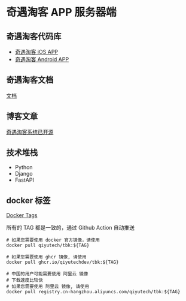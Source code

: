 # 奇遇淘客 APP 服务器端

## 奇遇淘客代码库

* [奇遇淘客 iOS APP](https://github.com/QiYuTechDev/QiYuTkiOS)
* [奇遇淘客 Android APP](https://github.com/QiYuTechDev/QiYuTkAndroid)

## 奇遇淘客文档

[文档](https://tbk.qiyutech.tech/)

## 博客文章

[奇遇淘客系统已开源](https://blog.qiyutech.tech/202102/05_tbk_server/)

## 技术堆栈

* Python
* Django
* FastAPI

## docker 标签

[Docker Tags](https://hub.docker.com/r/qiyutech/tbk/tags)

所有的 TAG 都是一致的，通过 Github Action 自动推送

```shell
# 如果您需要使用 docker 官方镜像，请使用
docker pull qiyutech/tbk:${TAG}

# 如果您需要使用 ghcr 镜像, 请使用
docker pull ghcr.io/qiyutechdev/tbk:${TAG}

# 中国的用户可能需要使用 阿里云 镜像
# 下载速度比较快
# 如果您需要使用 阿里云 镜像, 请使用
docker pull registry.cn-hangzhou.aliyuncs.com/qiyutech/tbk:${TAG}
```
